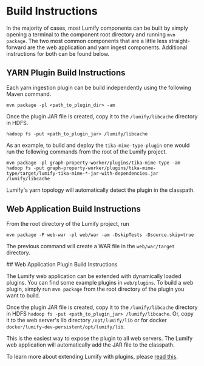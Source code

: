 # Build Instructions

In the majority of cases, most Lumify components can be built by simply opening a terminal to the component root
directory and running `mvn package`. The two most common components that are a little less straight-forward are the
web application and yarn ingest components. Additional instructions for both can be found below.

## YARN Plugin Build Instructions

Each yarn ingestion plugin can be build independently using the following Maven command.

```Shell
mvn package -pl <path_to_plugin_dir> -am
```

Once the plugin JAR file is created, copy it to the `/lumify/libcache` directory in HDFS.

```Shell
hadoop fs -put <path_to_plugin_jar> /lumify/libcache
```

As an example, to build and deploy the `tika-mime-type-plugin` one would run the following commands from the root of
the Lumify project.

```Shell
mvn package -pl graph-property-worker/plugins/tika-mime-type -am
hadoop fs -put graph-property-worker/plugins/tika-mime-type/target/lumify-tika-mime-*-jar-with-dependencies.jar /lumify/libcache
```

Lumify's yarn topology will automatically detect the plugin in the classpath.

## Web Application Build Instructions

From the root directory of the Lumify project, run

```Shell
mvn package -P web-war -pl web/war -am -DskipTests -Dsource.skip=true
```

The previous command will create a WAR file in the `web/war/target` directory.

<a name="web-plugin"/>
## Web Application Plugin Build Instructions

The Lumify web application can be extended with dynamically loaded plugins. You can find some example plugins in
`web/plugins`. To build a web plugin, simply run `mvn package` from the root directory of the plugin you want to build.

Once the plugin JAR file is created, copy it to the `/lumify/libcache` directory in HDFS
`hadoop fs -put <path_to_plugin_jar> /lumify/libcache`. Or, copy it to the web server's lib directory
`/opt/lumify/lib` or for docker `docker/lumify-dev-persistent/opt/lumify/lib`.

This is the easiest way to expose the plugin to all web servers. The Lumify web application will automatically
add the JAR file to the classpath.

To learn more about extending Lumify with plugins, please [read this](../web/war/src/main/webapp/README.md).